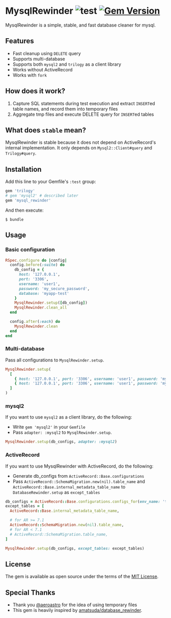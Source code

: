 # MysqlRewinder ![test](https://github.com/github/docs/actions/workflows/test.yml/badge.svg) [![Gem Version](https://badge.fury.io/rb/mysql_rewinder.svg)](https://badge.fury.io/rb/mysql_rewinder)

MysqlRewinder is a simple, stable, and fast database cleaner for mysql.

## Features

* Fast cleanup using `DELETE` query
* Supports multi-database
* Supports both `mysql2` and `trilogy` as a client library
* Works without ActiveRecord
* Works with `fork`

## How does it work?

1. Capture SQL statements during test execution and extract `INSERT`ed table names, and record them into temporary files
2. Aggregate tmp files and execute DELETE query for `INSERT`ed tables

## What does `stable` mean?

MysqlRewinder is stable because it does not depend on ActiveRecord's internal implementation.
It only depends on `Mysql2::Client#query` and `Trilogy#query`.

## Installation

Add this line to your Gemfile's `:test` group:

```ruby
gem 'trilogy'
# gem 'mysql2' # described later
gem 'mysql_rewinder'
```

And then execute:

```shell
$ bundle
```

## Usage

### Basic configuration

```ruby
RSpec.configure do |config|
  config.before(:suite) do
    db_config = {
      host: '127.0.0.1',
      port: '3306',
      username: 'user1',
      password: 'my_secure_password',
      database: 'myapp-test'
    }
    MysqlRewinder.setup([db_config])
    MysqlRewinder.clean_all
  end

  config.after(:each) do
    MysqlRewinder.clean
  end
end
```

### Multi-database

Pass all configurations to `MysqlRewinder.setup`.

```ruby
MysqlRewinder.setup(
  [
    { host: '127.0.0.1', port: '3306', username: 'user1', password: 'my_secure_password', database: 'myapp-test-shard1' },
    { host: '127.0.0.1', port: '3306', username: 'user1', password: 'my_secure_password', database: 'myapp-test-shard2' },
  ]
)
```

### mysql2

If you want to use `mysql2` as a client library, do the following:

* Write `gem 'mysql2'` in your `Gemfile`
* Pass `adapter: :mysql2` to `MysqlRewinder.setup`.

```ruby
MysqlRewinder.setup(db_configs, adapter: :mysql2)
```

### ActiveRecord

If you want to use MysqlRewinder with ActiveRecord, do the following:

* Generate db_configs from `ActiveRecord::Base.configurations`
* Pass `ActiveRecord::SchemaMigration.new(nil).table_name` and `ActiveRecord::Base.internal_metadata_table_name` to `DatabaseRewinder.setup` as `except_tables`

```ruby
db_configs = ActiveRecord::Base.configurations.configs_for(env_name: 'test').map(&:configuration_hash)
except_tables = [
  ActiveRecord::Base.internal_metadata_table_name,

  # for AR >= 7.1
  ActiveRecord::SchemaMigration.new(nil).table_name,
  # for AR < 7.1
  # ActiveRecord::SchemaMigration.table_name,
]

MysqlRewinder.setup(db_configs, except_tables: except_tables)
```

## License

The gem is available as open source under the terms of the [MIT License](https://opensource.org/licenses/MIT).

## Special Thanks

* Thank you [@aeroastro](https://github.com/aeroastro) for the idea of using temporary files
* This gem is heavily inspired by [amatsuda/database_rewinder](https://github.com/amatsuda/database_rewinder).
